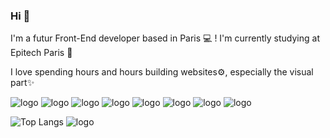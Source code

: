 ### Hi 👋

I'm a futur Front-End developer based in Paris 💻 ! I'm currently studying at Epitech Paris 🔭

I love spending hours and hours building websites⚙️, especially the visual part✨

![logo](https://img.shields.io/badge/React-20232A?style=for-the-badge&logo=react&logoColor=61DAFB)
![logo](https://img.shields.io/badge/mac%20os-000000?style=for-the-badge&logo=apple&logoColor=white)
![logo](https://img.shields.io/badge/JavaScript-F7DF1E?style=for-the-badge&logo=javascript&logoColor=black)
![logo](https://img.shields.io/badge/MySQL-00000F?style=for-the-badge&logo=mysql&logoColor=white)
![logo](https://img.shields.io/badge/PHP-777BB4?style=for-the-badge&logo=php&logoColor=white)
![logo](https://img.shields.io/badge/MySQL-00000F?style=for-the-badge&logo=mysql&logoColor=white)
![logo](https://img.shields.io/badge/MongoDB-4EA94B?style=for-the-badge&logo=mongodb&logoColor=white)
![logo](https://img.shields.io/badge/Sass-CC6699?style=for-the-badge&logo=sass&logoColor=white)
<!--
**MiciWeb/MiciWeb** is a ✨ _special_ ✨ repository because its `README.md` (this file) appears on your GitHub profile.

Here are some ideas to get you started:

- 🔭 I’m currently working on ...
- 🌱 I’m currently learning ...
- 👯 I’m looking to collaborate on ...
- 🤔 I’m looking for help with ...
- 💬 Ask me about ...
- 📫 How to reach me: ...
- 😄 Pronouns: ...
- ⚡ Fun fact: ...
-->


![Top Langs](https://github-readme-stats.vercel.app/api/top-langs/?username=MiciWeb&layout=compact)
![logo](https://www.webacademie.org/wp-content/uploads/2019/11/LOGO-WEBACADEMIE-2019-QUADRI-2048x367.png "web@cademie image")

